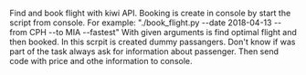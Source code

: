 Find and book flight with kiwi API. 
Booking is create in console by start the script from console. For example: "./book_flight.py --date 2018-04-13 --from CPH --to MIA --fastest"
With given arguments is find optimal flight and then booked. In this scrpit is created dummy passangers. Don't know if was part of the task always ask for information about passenger. 
Then send code with price and othe information to console.

